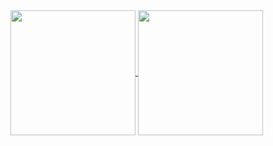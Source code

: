 <a href="https://github.com/anuraghazra/github-readme-stats">
  <img height=200 align="center" src="https://github-readme-stats-delta-seven-50.vercel.app/api?username=breakstring&count_private=true&include_all_commits=true&show_icons=true" />
</a>
<a href="https://github.com/anuraghazra/convoychat">
  <img height=200 align="center" src="https://github-readme-stats-delta-seven-50.vercel.app/api/top-langs/?username=breakstring&count_private=true&size_weight=0.5&count_weight=0.5&layout=compact&langs_count=8&card_width=320" />
</a>
